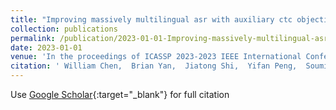 ```yaml
---
title: "Improving massively multilingual asr with auxiliary ctc objectives"
collection: publications
permalink: /publication/2023-01-01-Improving-massively-multilingual-asr-with-auxiliary-ctc-objectives
date: 2023-01-01
venue: 'In the proceedings of ICASSP 2023-2023 IEEE International Conference on Acoustics, Speech and Signal Processing (ICASSP)'
citation: ' William Chen,  Brian Yan,  Jiatong Shi,  Yifan Peng,  Soumi Maiti,  Shinji Watanabe, &quot;Improving massively multilingual asr with auxiliary ctc objectives.&quot; In the proceedings of ICASSP 2023-2023 IEEE International Conference on Acoustics, Speech and Signal Processing (ICASSP), 2023.'
---
```

Use [Google Scholar](https://scholar.google.com/scholar?q=Improving+massively+multilingual+asr+with+auxiliary+ctc+objectives){:target="_blank"} for full citation